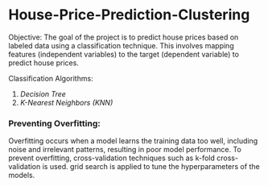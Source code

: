# House-Price-Prediction-Clustering

Objective: The goal of the project is to predict house prices based on labeled data using a classification technique. This involves mapping features (independent variables) to the target (dependent variable) to predict house prices.

Classification Algorithms:
1. *Decision Tree* 
2. *K-Nearest Neighbors (KNN)*

### Preventing Overfitting: 

Overfitting occurs when a model learns the training data too well, including noise and irrelevant patterns, resulting in poor model performance. To prevent overfitting, cross-validation techniques such as k-fold cross-validation is used. grid search is applied to tune the hyperparameters of the models.
